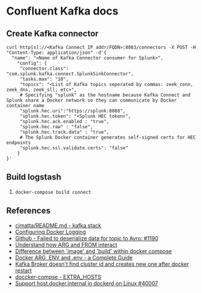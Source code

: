 # Confluent Kafka docs

##  Create Kafka connector
```
curl http[s]://<Kafka Connect IP addr/FQDN>:8083/connectors -X POST -H "Content-Type: application/json" -d'{
  "name": "<Name of Kafka Connector consumer for Splunk>",
    "config": {
     "connector.class": "com.splunk.kafka.connect.SplunkSinkConnector",
     "tasks.max": "10",
     "topics": "<List of Kafka topics seperated by commas: zeek_conn, zeek_dns, zeek_sll, etc>",
     # Specifying "splunk" as the hostname because Kafka Connect and Splunk share a Docker network so they can communicate by Docker container name
     "splunk.hec.uri":"https://splunk:8088",
     "splunk.hec.token": "<Splunk HEC token>",
     "splunk.hec.ack.enabled : "true",
     "splunk.hec.raw" : "false",
     "splunk.hec.track.data" : "true",
     # The Splunk Docker container generates self-signed certs for HEC endpoints
     "splunk.hec.ssl.validate.certs": "false"
    }
}'
```

## Build logstash
1. `docker-compose build connect`

## References
* [cjmatta/README.md - kafka stack](https://gist.github.com/cjmatta/a716fa26bb1ed22dd7f8d66f2b87d1cd)
* [Configuring Docker Logging](https://docs.confluent.io/3.1.1/cp-docker-images/docs/operations/logging.html)
* [Github - Failed to deserialize data for topic to Avro: #1190](https://github.com/confluentinc/schema-registry/issues/1190)
* [Understand how ARG and FROM interact](https://docs.docker.com/engine/reference/builder/#understand-how-arg-and-from-interact)
* [Difference between 'image' and 'build' within docker compose](https://stackoverflow.com/questions/34316047/difference-between-image-and-build-within-docker-compose)
* [Docker ARG, ENV and .env - a Complete Guide](https://vsupalov.com/docker-arg-env-variable-guide/#the-dot-env-file-env)
* [Kafka Broker doesn't find cluster id and creates new one after docker restart](https://stackoverflow.com/questions/59592518/kafka-broker-doesnt-find-cluster-id-and-creates-new-one-after-docker-restart)
* [doccker-compse - EXTRA_HOSTS](https://docs.docker.com/compose/compose-file/compose-file-v2/)
* [Support host.docker.internal in dockerd on Linux #40007](https://github.com/moby/moby/pull/40007)